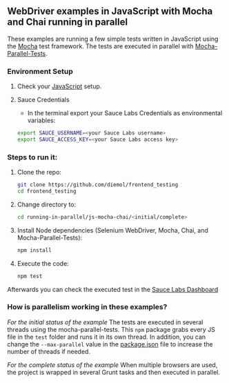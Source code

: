 ## WebDriver examples in JavaScript with Mocha and Chai running in parallel

These examples are running a few simple tests written in JavaScript using the [Mocha](https://mochajs.org/) test
framework. The tests are executed in parallel with [Mocha-Parallel-Tests](https://www.npmjs.com/package/mocha-parallel-tests).

### Environment Setup

1. Check your [JavaScript](https://github.com/diemol/frontend_testing#javascript) setup.

2. Sauce Credentials
    * In the terminal export your Sauce Labs Credentials as environmental variables:
    ```sh
    export SAUCE_USERNAME=<your Sauce Labs username>
    export SAUCE_ACCESS_KEY=<your Sauce Labs access key>
    ```

### Steps to run it:

1. Clone the repo:

    ```sh
    git clone https://github.com/diemol/frontend_testing
    cd frontend_testing
    ```
1. Change directory to:

    ```sh
    cd running-in-parallel/js-mocha-chai/<initial/complete>
    ```
1. Install Node dependencies (Selenium WebDriver, Mocha, Chai, and Mocha-Parallel-Tests):

    ```sh
    npm install
    ```
1. Execute the code:

	```sh
	npm test
	```

Afterwards you can check the executed test in the [Sauce Labs Dashboard](https://saucelabs.com/beta/dashboard/)

### How is parallelism working in these examples?

_For the initial status of the example_
The tests are executed in several threads using the mocha-parallel-tests. This `npm` package grabs every JS file in
the `test` folder and runs it in its own thread. In addition, you can change the `--max-parallel` value in the
[package.json](https://github.com/diemol/frontend_testing/blob/master/running-in-parallel/js-mocha-chai/initial/package.json#L7) file to increase the number of threads if needed.

_For the complete status of the example_
When multiple browsers are used, the project is wrapped in several Grunt tasks and then executed in parallel.


